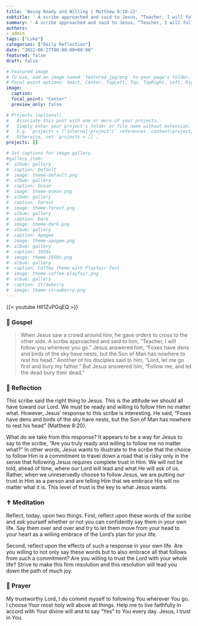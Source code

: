 ```yaml
---
title: 'Being Ready and Willing | Matthew 8:18-22'
subtitle: ' A scribe approached and said to Jesus, “Teacher, I will follow you wherever you go.”  Matthew 8:19'
summary: ' A scribe approached and said to Jesus, “Teacher, I will follow you wherever you go.”  Matthew 8:19'
authors:
- admin
tags: ["Luke"]
categories: ["Daily Reflection"]
date: "2022-06-27T00:00:00+08:00"
featured: false
draft: false

# Featured image
# To use, add an image named `featured.jpg/png` to your page's folder.
# Focal point options: Smart, Center, TopLeft, Top, TopRight, Left, Right, BottomLeft, Bottom, BottomRight
image:
  caption:
  focal_point: "Center"
  preview_only: false

# Projects (optional).
#   Associate this post with one or more of your projects.
#   Simply enter your project's folder or file name without extension.
#   E.g. `projects = ["internal-project"]` references `content/project/deep-learning/index.md`.
#   Otherwise, set `projects = []`.
projects: []

# Set captions for image gallery.
#gallery_item:
#- album: gallery
#  caption: Default
#  image: theme-default.png
#- album: gallery
#  caption: Ocean
#  image: theme-ocean.png
#- album: gallery
#  caption: Forest
#  image: theme-forest.png
#- album: gallery
#  caption: Dark
#  image: theme-dark.png
#- album: gallery
#  caption: Apogee
#  image: theme-apogee.png
#- album: gallery
#  caption: 1950s
#  image: theme-1950s.png
#- album: gallery
#  caption: Coffee theme with Playfair font
#  image: theme-coffee-playfair.png
#- album: gallery
#  caption: Strawberry
#  image: theme-strawberry.png
---
```


{{< youtube HII1ZvPGqEQ >}}

### :love_letter: Gospel
> When Jesus saw a crowd around him, he gave orders to cross to the other side. A scribe approached and said to him, “Teacher, I will follow you wherever you go.” Jesus answered him, “Foxes have dens and birds of the sky have nests, but the Son of Man has nowhere to rest his head.” Another of his disciples said to him, “Lord, let me go first and bury my father.” But Jesus answered him, “Follow me, and let the dead bury their dead.”

### :speech_balloon: Reflection
This scribe said the right thing to Jesus.  This is the attitude we should all have toward our Lord.  We must be ready and willing to follow Him no matter what.  However, Jesus’ response to this scribe is interesting.  He said, “Foxes have dens and birds of the sky have nests, but the Son of Man has nowhere to rest his head” (Matthew 8:20).

What do we take from this response?  It appears to be a way for Jesus to say to the scribe, “Are you truly ready and willing to follow me no matter what?”  In other words, Jesus wants to illustrate to the scribe that the choice to follow Him is a commitment to travel down a road that is risky only in the sense that following Jesus requires complete trust in Him.  We will not be told, ahead of time, where our Lord will lead and what He will ask of us.  Rather, when we unreservedly choose to follow Jesus, we are putting our trust in Him as a person and are telling Him that we embrace His will no matter what it is.  This level of trust is the key to what Jesus wants.

### :latin_cross: Meditation
Reflect, today, upon two things.  First, reflect upon these words of the scribe and ask yourself whether or not you can confidently say them in your own life.  Say them over and over and try to let them move from your head to your heart as a willing embrace of the Lord’s plan for your life.

Second, reflect upon the effects of such a response in your own life.  Are you willing to not only say these words but to also embrace all that follows from such a commitment?  Are you willing to trust the Lord with your whole life?  Strive to make this firm resolution and this resolution will lead you down the path of much joy.

### :pray: Prayer
My trustworthy Lord, I do commit myself to following You wherever You go.  I choose Your most holy will above all things.  Help me to live faithfully in accord with Your divine will and to say “Yes” to You every day.  Jesus, I trust in You.
